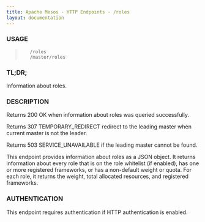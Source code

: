 ```yaml
---
title: Apache Mesos - HTTP Endpoints - /roles
layout: documentation
---
```

<!--- This is an automatically generated file. DO NOT EDIT! --->

### USAGE ###
>        /roles
>        /master/roles

### TL;DR; ###
Information about roles.

### DESCRIPTION ###
Returns 200 OK when information about roles was queried successfully.

Returns 307 TEMPORARY_REDIRECT redirect to the leading master when
current master is not the leader.

Returns 503 SERVICE_UNAVAILABLE if the leading master cannot be
found.

This endpoint provides information about roles as a JSON object.
It returns information about every role that is on the role
whitelist (if enabled), has one or more registered frameworks,
or has a non-default weight or quota. For each role, it returns
the weight, total allocated resources, and registered frameworks.


### AUTHENTICATION ###
This endpoint requires authentication if HTTP authentication is
enabled.